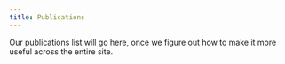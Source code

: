 ```yaml
---
title: Publications
---
```


Our publications list will go here, once we figure out how to make it
more useful across the entire site.
